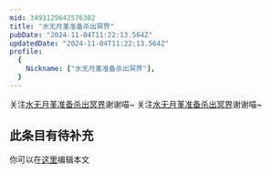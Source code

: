 ```yaml
---
mid: 3493129642576382
title: "水无月堇准备杀出冥界"
pubDate: "2024-11-04T11:22:13.564Z"
updatedDate: "2024-11-04T11:22:13.564Z"
profile:
  {
    Nickname: ["水无月堇准备杀出冥界"],
  }
---
```


关注[水无月堇准备杀出冥界](https://space.bilibili.com/3493129642576382)谢谢喵~ 关注[水无月堇准备杀出冥界](https://space.bilibili.com/3493129642576382)谢谢喵~

## 此条目有待补充
你可以在[这里](https://github.com/Yuhanawa/VTuber.ICU/edit/master/src/content/v/水无月堇准备杀出冥界/index.md)编辑本文
